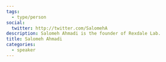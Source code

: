 ```yaml
---
tags:
  - type/person
social:
  twitter: http://twitter.com/SalomehA
description: Salomeh Ahmadi is the founder of Rexdale Lab.
title: Salomeh Ahmadi
categories:
  - speaker
---
```



